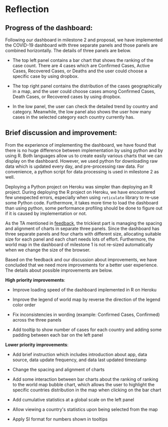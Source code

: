 # Reflection

## Progress of the dashboard:

Following our dashboard in milestone 2 and proposal, we have implemented
the COVID-19 dashboard with three separate panels and those panels are
combined horizontally. The details of three panels are below.

-   The top left panel contains a bar chart that shows the ranking of
    the case count. There are 4 cases which are Confirmed Cases, Active
    Cases, Recovered Cases, or Deaths and the user could choose a
    specific case by using dropbox.

-   The top right panel contains the distribution of the cases
    geographically in a map, and the user could choose cases among
    Confirmed Cases, Death Cases, or Recovered cases by using dropbox.

-   In the low panel, the user can check the detailed trend by country
    and category. Meanwhile, the low panel also shows the user how many
    cases in the selected category each country currently has.

## Brief discussion and improvement:

From the experience of implementing the dashboard, we have found that
there is no huge difference between implementation by using python and
by using R. Both languages allow us to create easily various charts that
we can display on the dashboard. However, we used python for downloading
raw data which is updated every day, and pre-processing raw data. For
convenience, a python script for data processing is used in milestone 2
as well.

Deploying a Python project on Heroku was simpler than deploying an R
project. During deploying the R project on Heroku, we have encountered
few unexpected errors, especially when using `reticulate` library to
re-use some Python code. Furthermore, it takes more time to load the
dashboard than using python, some performance profiling should be done
to figure out if it is caused by implementation or not.

As the TA mentioned in
[feedback](https://github.com/UBC-MDS/DSCI_532_Group_12/issues/44), the
trickiest part is managing the spacing and alignment of charts in
separate three panels. Since the dashboard has three separate panels and
four charts with different size, allocating suitable size for each panel
and each chart needs lots of effort. Furthermore, the world map in the
dashboard of milestone 1 is not re-sized automatically when we change
the size of the browser.

Based on the feedback and our discussion about improvements, we have
concluded that we need more improvements for a better user experience.
The details about possible improvements are below.

**High priority improvements**:

-   Improve loading speed of the dashboard implemented in R on Heroku

-   Improve the legend of world map by reverse the direction of the
    legend color order

-   Fix inconsistencies in wording (example: Confirmed Cases, Confirmed)
    across the three panels

-   Add tooltip to show number of cases for each country and adding some
    padding between each bar on the left panel

**Lower priority improvements**:

-   Add brief instruction which includes introduction about app, data
    source, data update frequency, and data last updated timestamp

-   Change the spacing and alignment of charts

-   Add some interaction between bar charts about the ranking of ranking
    to the world map bubble chart, which allows the user to highlight
    the specific countries distribution in the map when clicking on the
    bar chart

-   Add cumulative statistics at a global scale on the left panel

-   Allow viewing a country's statistics upon being selected from the
    map

-   Apply SI format for numbers shown in tooltips
